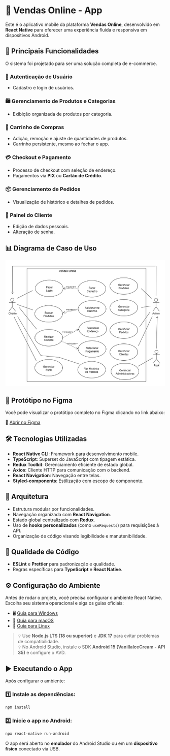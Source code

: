 # 📱 Vendas Online - App

Este é o aplicativo mobile da plataforma **Vendas Online**, desenvolvido em **React Native** para oferecer uma experiência fluida e responsiva em dispositivos Android.

## 🚀 Principais Funcionalidades

O sistema foi projetado para ser uma solução completa de e-commerce.

### 🔐 Autenticação de Usuário
- Cadastro e login de usuários.

### 🛍️ Gerenciamento de Produtos e Categorias
- Exibição organizada de produtos por categoria.

### 🛒 Carrinho de Compras
- Adição, remoção e ajuste de quantidades de produtos.
- Carrinho persistente, mesmo ao fechar o app.

### 💳 Checkout e Pagamento
- Processo de checkout com seleção de endereço.
- Pagamentos via **PIX** ou **Cartão de Crédito**.

### 📦 Gerenciamento de Pedidos
- Visualização de histórico e detalhes de pedidos.

### 👤 Painel do Cliente
- Edição de dados pessoais.
- Alteração de senha.

## 📊 Diagrama de Caso de Uso

![Diagrama de Caso de Uso](./src/assets/diagramas/Diagrama-de-casos-de-uso-Vendas-Online.png)

## 🎨 Protótipo no Figma

Você pode visualizar o protótipo completo no Figma clicando no link abaixo:

🔗 [Abrir no Figma](https://www.figma.com/design/RN03CQdT647qJtUM78c97y/Vendas-Online?node-id=0-1&t=nEpYvF2d7C3v1RsJ-1)

## 🛠️ Tecnologias Utilizadas

- **React Native CLI**: Framework para desenvolvimento mobile.
- **TypeScript**: Superset do JavaScript com tipagem estática.
- **Redux Toolkit**: Gerenciamento eficiente de estado global.
- **Axios**: Cliente HTTP para comunicação com o backend.
- **React Navigation**: Navegação entre telas.
- **Styled-components**: Estilização com escopo de componente.

## 📐 Arquitetura

- Estrutura modular por funcionalidades.
- Navegação organizada com **React Navigation**.
- Estado global centralizado com **Redux**.
- Uso de **hooks personalizados** (como `useRequests`) para requisições à API.
- Organização de código visando legibilidade e manutenibilidade.

## 🧹 Qualidade de Código

- **ESLint** e **Prettier** para padronização e qualidade.
- Regras específicas para **TypeScript** e **React Native**.

## ⚙️ Configuração do Ambiente

Antes de rodar o projeto, você precisa configurar o ambiente React Native.  
Escolha seu sistema operacional e siga os guias oficiais:

- 🖥️ [Guia para Windows](https://reactnative.dev/docs/set-up-your-environment?platform=android&os=windows)  
- 🍏 [Guia para macOS](https://reactnative.dev/docs/set-up-your-environment?platform=ios&os=macos)  
- 🐧 [Guia para Linux](https://reactnative.dev/docs/set-up-your-environment?platform=android&os=linux)  

> 💡 Use **Node.js LTS (18 ou superior)** e **JDK 17** para evitar problemas de compatibilidade.  
> 💡 No Android Studio, instale o SDK **Android 15 (VanillaIceCream - API 35)** e configure o AVD.

## ▶️ Executando o App

Após configurar o ambiente:

### 1️⃣ Instale as dependências:
```bash
npm install
```

### 2️⃣ Inicie o app no Android:
```bash
npx react-native run-android
```

O app será aberto no **emulador** do Android Studio ou em um **dispositivo físico** conectado via USB.  
